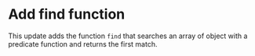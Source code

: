 # Add find function

This update adds the function `find` that searches an array of object with a predicate function and returns the first match.
